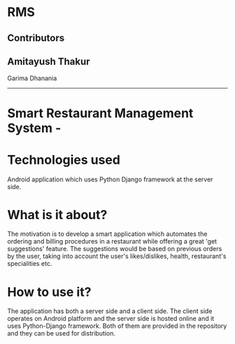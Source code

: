 # RMS
Contributors
--------------------
 
  Amitayush Thakur
  --------------------
  Garima Dhanania
 
--------------------

# Smart Restaurant Management System -

# Technologies used
Android application which uses Python Django framework at the server side.

# What is it about?

The motivation is to develop a smart application which automates the ordering and billing procedures in a restaurant while offering a great 'get suggestions' feature. The suggestions would be based on previous orders by the user, taking into account the user's likes/dislikes, health, restaurant's specialities etc.

# How to use it?

The application has both a server side and a client side. The client side operates on Android platform and the server side is hosted online and it uses Python-Django framework. Both of them are provided in the repository and they can be used for distribution.
